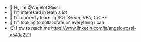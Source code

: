 - 👋 Hi, I’m @AngeloCRossi
- 👀 I’m interested in learn a lot
- 🌱 I’m currently learning SQL Server, VBA, C/C++
- 💞️ I’m looking to collaborate on everything i can
- 📫 How to reach me https://www.linkedin.com/in/angelo-rossi-a540a221/

<!---
AngeloCRossi/AngeloCRossi is a ✨ special ✨ repository because its `README.md` (this file) appears on your GitHub profile.
You can click the Preview link to take a look at your changes.
--->
